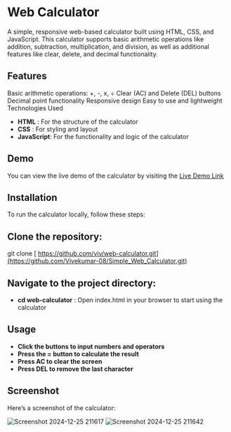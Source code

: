 # Web Calculator

A simple, responsive web-based calculator built using HTML, CSS, and JavaScript. This calculator supports basic arithmetic operations like addition, subtraction, multiplication, and division, as well as additional features like clear, delete, and decimal functionality.

## Features

Basic arithmetic operations: +, -, x, ÷
Clear (AC) and Delete (DEL) buttons
Decimal point functionality
Responsive design
Easy to use and lightweight
Technologies Used
- **HTML** : For the structure of the calculator
- **CSS** : For styling and layout
- **JavaScript**: For the functionality and logic of the calculator

## Demo
You can view the live demo of the calculator by visiting the [Live Demo Link](https://calculator-vivek-08.netlify.app/)

## Installation
To run the calculator locally, follow these steps:

## Clone the repository: 
git clone [ https://github.com/viv/web-calculator.git](https://github.com/Vivekumar-08/Simple_Web_Calculator.git)

## Navigate to the project directory:
- **cd web-calculator** :
  Open index.html in your browser to start using the calculator

## Usage
- **Click the buttons to input numbers and operators**
- **Press the = button to calculate the result**
- **Press AC to clear the screen**
- **Press DEL to remove the last character**

## Screenshot
Here’s a screenshot of the calculator:

![Screenshot 2024-12-25 211617](https://github.com/user-attachments/assets/23b2c03c-442b-4611-bc2d-9fa0da3513d0)
![Screenshot 2024-12-25 211642](https://github.com/user-attachments/assets/b53de7d9-9701-4278-9e81-35f0e95869bd)

